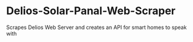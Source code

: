 # Delios-Solar-Panal-Web-Scraper
Scrapes Delios Web Server and creates an API for smart homes to speak with
